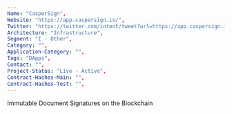 ```yaml
--- 
Name: "CasperSign", 
Website: "https://app.caspersign.io/", 
Twitter: "https://twitter.com/intent/tweet?url=https://app.caspersign.io", 
Architecture: "Infrastructure",
Segment: "I - Other",
Category: "",
Application-Category: "",
Tags: "DApps",
Contact: "",
Project-Status: "Live - Active",
Contract-Hashes-Main: "",
Contract-Hashes-Test: "",
--- 
```

<!--lang:en--> 
Immutable Document Signatures on the Blockchain
<!--lang:es--] 
Firmas de documentos inmutables en la cadena de bloques
<!--lang:de--] 
Unveränderliche Dokumentensignaturen auf der Blockchain
<!--lang:fr--] 
Signatures de documents immuables sur la blockchain
<!--lang:pl--] 
Niezmienne podpisy dokumentów w łańcuchu bloków
<!--lang:uk--] 
Незмінні підписи документів у блокчейні
[!--lang:*--> 
